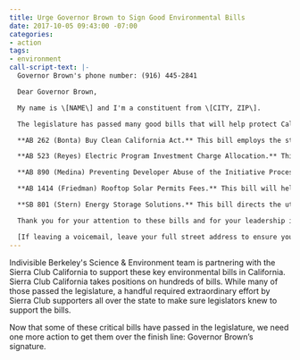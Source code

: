 ```yaml
---
title: Urge Governor Brown to Sign Good Environmental Bills
date: 2017-10-05 09:43:00 -07:00
categories:
- action
tags:
- environment
call-script-text: |-
  Governor Brown's phone number: (916) 445-2841

  Dear Governor Brown,

  My name is \[NAME\] and I'm a constituent from \[CITY, ZIP\].

  The legislature has passed many good bills that will help protect California’s environment and public health. I want to make sure you know that I would like you to sign the following bills:

  **AB 262 (Bonta) Buy Clean California Act.** This bill employs the state’s massive purchasing power to recognize manufacturers who have invested in producing less climate pollution.

  **AB 523 (Reyes) Electric Program Investment Charge Allocation.** This bill would dedicate funds for specific clean energy projects benefiting disadvantaged and low-income individuals.

  **AB 890 (Medina) Preventing Developer Abuse of the Initiative Process.** This bill limits the use of ballot initiatives on developments and prevents developers from abusing a loophole that allowed projects to bypass the California Environmental Quality Act.

  **AB 1414 (Friedman) Rooftop Solar Permits Fees.** This bill will help make solar systems more affordable and desirable to potential solar customers by continuing protections put in place against unchecked permitting fees.

  **SB 801 (Stern) Energy Storage Solutions.** This bill directs the utilities to deploy additional energy storage capacity as an emergency procurement to address near-term electric grid needs due to the limitations at the Aliso Canyon gas storage facility. That facility produced massive leaks of methane in 2015-16.

  Thank you for your attention to these bills and for your leadership in the effort to address climate disruption.

  [If leaving a voicemail, leave your full street address to ensure your call is tallied]
---
```


Indivisible Berkeley's Science & Environment team is partnering with the Sierra Club California to support these key environmental bills in California. Sierra Club California takes positions on hundreds of bills. While many of those passed the legislature, a handful required extraordinary effort by Sierra Club supporters all over the state to make sure legislators knew to support the bills.

Now that some of these critical bills have passed in the legislature, we need one more action to get them over the finish line: Governor Brown’s signature.